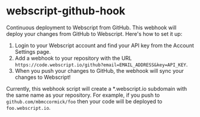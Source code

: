 webscript-github-hook
=====================

Continuous deployment to Webscript from GitHub. This webhook will deploy your changes from GitHub to Webscript. Here's how to set it up:

1. Login to your Webscript account and find your API key from the Account Settings page.
2. Add a webhook to your repository with the URL `https://code.webscript.io/github?email=EMAIL_ADDRESS&key=API_KEY`.
3. When you push your changes to GitHub, the webhook will sync your changes to Webscript!

Currently, this webhook script will create a *.webscript.io subdomain with the same name as your repository. For example, if you push to `github.com/mbmccormick/foo` then your code will be deployed to `foo.webscript.io`.

